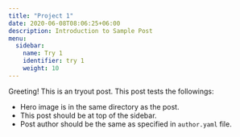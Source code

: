 ```yaml
---
title: "Project 1"
date: 2020-06-08T08:06:25+06:00
description: Introduction to Sample Post
menu:
  sidebar:
    name: Try 1
    identifier: try 1
    weight: 10
---
```


Greeting! This is an tryout post. This post tests the followings:

- Hero image is in the same directory as the post.
- This post should be at top of the sidebar.
- Post author should be the same as specified in `author.yaml` file.